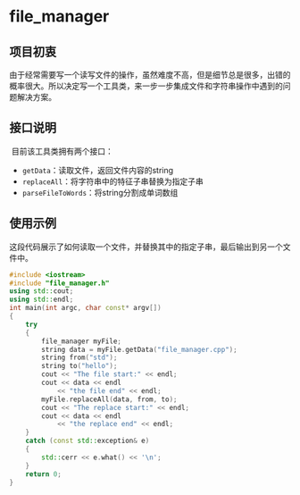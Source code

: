 # file_manager

## 项目初衷

​	由于经常需要写一个读写文件的操作，虽然难度不高，但是细节总是很多，出错的概率很大。所以决定写一个工具类，来一步一步集成文件和字符串操作中遇到的问题解决方案。

## 接口说明

​	目前该工具类拥有两个接口：

* `getData`：读取文件，返回文件内容的string
* `replaceAll`：将字符串中的特征子串替换为指定子串
* `parseFileToWords`：将string分割成单词数组

## 使用示例

​	这段代码展示了如何读取一个文件，并替换其中的指定子串，最后输出到另一个文件中。

```C++
#include <iostream>
#include "file_manager.h"
using std::cout;
using std::endl;
int main(int argc, char const* argv[])
{
    try
    {
        file_manager myFile;
        string data = myFile.getData("file_manager.cpp");
        string from("std");
        string to("hello");
        cout << "The file start:" << endl;
        cout << data << endl
            << "the file end" << endl;
        myFile.replaceAll(data, from, to);
        cout << "The replace start:" << endl;
        cout << data << endl
            << "the replace end" << endl;
    }
    catch (const std::exception& e)
    {
        std::cerr << e.what() << '\n';
    }
    return 0;
}

```

